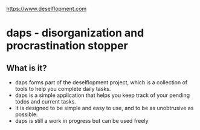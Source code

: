 https://www.deselflopment.com

# daps - disorganization and procrastination stopper

## What is it?
- daps forms part of the deselflopment project, which is a collection of tools to help you complete daily tasks.
- daps is a simple application that helps you keep track of your pending todos and current tasks. 
- It is designed to be simple and easy to use, and to be as unobtrusive as possible.
- daps is still a work in progress but can be used freely

